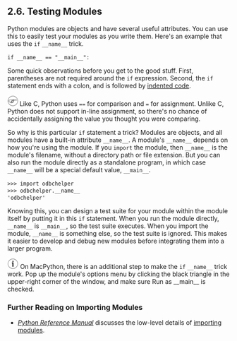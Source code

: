 

2.6. Testing Modules
--------------------

Python modules are objects and have several useful attributes. You can
use this to easily test your modules as you write them. Here's an
example that uses the `if` `__name__` trick.

    if __name__ == "__main__":

Some quick observations before you get to the good stuff. First,
parentheses are not required around the `if` expression. Second, the
`if` statement ends with a colon, and is followed by [indented
code](indenting_code.html "2.5. Indenting Code").


![Note](../images/note.png) 
Like C, Python uses `==` for comparison and `=` for assignment. Unlike C, Python does not support in-line assignment, so there's no chance of accidentally assigning the value you thought you were comparing. 

So why is this particular `if` statement a trick? Modules are objects,
and all modules have a built-in attribute `__name__`. A module's
`__name__` depends on how you're using the module. If you `import` the
module, then `__name__` is the module's filename, without a directory
path or file extension. But you can also run the module directly as a
standalone program, in which case `__name__` will be a special default
value, `__main__`.

    >>> import odbchelper
    >>> odbchelper.__name__
    'odbchelper'

Knowing this, you can design a test suite for your module within the
module itself by putting it in this `if` statement. When you run the
module directly, `__name__` is `__main__`, so the test suite executes.
When you import the module, `__name__` is something else, so the test
suite is ignored. This makes it easier to develop and debug new modules
before integrating them into a larger program.


![Tip](../images/tip.png) 
On MacPython, there is an additional step to make the `if` `__name__` trick work. Pop up the module's options menu by clicking the black triangle in the upper-right corner of the window, and make sure Run as \_\_main\_\_ is checked. 

### Further Reading on Importing Modules

-   [*Python Reference Manual*](http://www.python.org/doc/current/ref/)
    discusses the low-level details of [importing
    modules](http://www.python.org/doc/current/ref/import.html).

  

